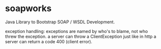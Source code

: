 soapworks
=========

Java Library to Bootstrap SOAP / WSDL Development.



exception handling:
exceptions are named by who's to blame, not who threw the exception.
a server can throw a ClientException just like in http a server
can return a code 400 (client error).

